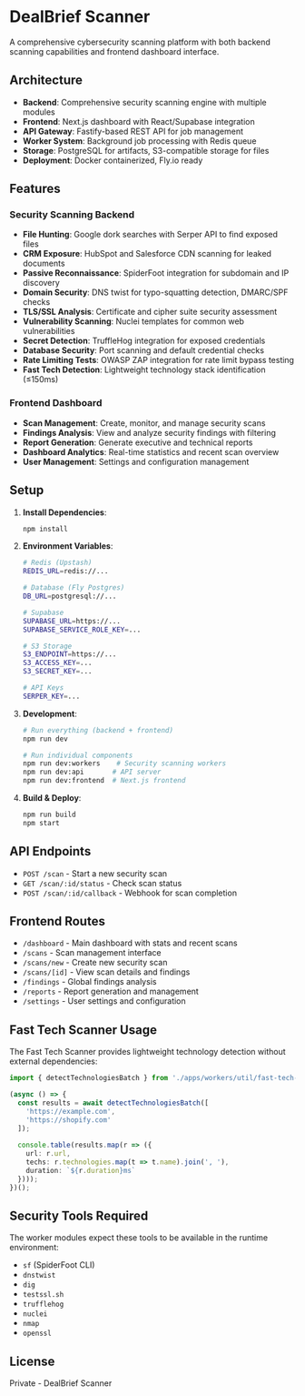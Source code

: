 # DealBrief Scanner

A comprehensive cybersecurity scanning platform with both backend scanning capabilities and frontend dashboard interface.

## Architecture

- **Backend**: Comprehensive security scanning engine with multiple modules
- **Frontend**: Next.js dashboard with React/Supabase integration
- **API Gateway**: Fastify-based REST API for job management
- **Worker System**: Background job processing with Redis queue
- **Storage**: PostgreSQL for artifacts, S3-compatible storage for files
- **Deployment**: Docker containerized, Fly.io ready

## Features

### Security Scanning Backend
- **File Hunting**: Google dork searches with Serper API to find exposed files
- **CRM Exposure**: HubSpot and Salesforce CDN scanning for leaked documents
- **Passive Reconnaissance**: SpiderFoot integration for subdomain and IP discovery
- **Domain Security**: DNS twist for typo-squatting detection, DMARC/SPF checks
- **TLS/SSL Analysis**: Certificate and cipher suite security assessment
- **Vulnerability Scanning**: Nuclei templates for common web vulnerabilities
- **Secret Detection**: TruffleHog integration for exposed credentials
- **Database Security**: Port scanning and default credential checks
- **Rate Limiting Tests**: OWASP ZAP integration for rate limit bypass testing
- **Fast Tech Detection**: Lightweight technology stack identification (≤150ms)

### Frontend Dashboard
- **Scan Management**: Create, monitor, and manage security scans
- **Findings Analysis**: View and analyze security findings with filtering
- **Report Generation**: Generate executive and technical reports
- **Dashboard Analytics**: Real-time statistics and recent scan overview
- **User Management**: Settings and configuration management

## Setup

1. **Install Dependencies**:
   ```bash
   npm install
   ```

2. **Environment Variables**:
   ```bash
   # Redis (Upstash)
   REDIS_URL=redis://...

   # Database (Fly Postgres)
   DB_URL=postgresql://...

   # Supabase
   SUPABASE_URL=https://...
   SUPABASE_SERVICE_ROLE_KEY=...

   # S3 Storage
   S3_ENDPOINT=https://...
   S3_ACCESS_KEY=...
   S3_SECRET_KEY=...

   # API Keys
   SERPER_KEY=...
   ```

3. **Development**:
   ```bash
   # Run everything (backend + frontend)
   npm run dev

   # Run individual components
   npm run dev:workers    # Security scanning workers
   npm run dev:api       # API server
   npm run dev:frontend  # Next.js frontend
   ```

4. **Build & Deploy**:
   ```bash
   npm run build
   npm start
   ```

## API Endpoints

- `POST /scan` - Start a new security scan
- `GET /scan/:id/status` - Check scan status
- `POST /scan/:id/callback` - Webhook for scan completion

## Frontend Routes

- `/dashboard` - Main dashboard with stats and recent scans
- `/scans` - Scan management interface
- `/scans/new` - Create new security scan
- `/scans/[id]` - View scan details and findings
- `/findings` - Global findings analysis
- `/reports` - Report generation and management
- `/settings` - User settings and configuration

## Fast Tech Scanner Usage

The Fast Tech Scanner provides lightweight technology detection without external dependencies:

```typescript
import { detectTechnologiesBatch } from './apps/workers/util/fast-tech-scanner.js';

(async () => {
  const results = await detectTechnologiesBatch([
    'https://example.com', 
    'https://shopify.com'
  ]);
  
  console.table(results.map(r => ({ 
    url: r.url, 
    techs: r.technologies.map(t => t.name).join(', '),
    duration: `${r.duration}ms`
  })));
})();
```

## Security Tools Required

The worker modules expect these tools to be available in the runtime environment:

- `sf` (SpiderFoot CLI)
- `dnstwist`
- `dig`
- `testssl.sh`
- `trufflehog`
- `nuclei`
- `nmap`
- `openssl`

## License

Private - DealBrief Scanner
